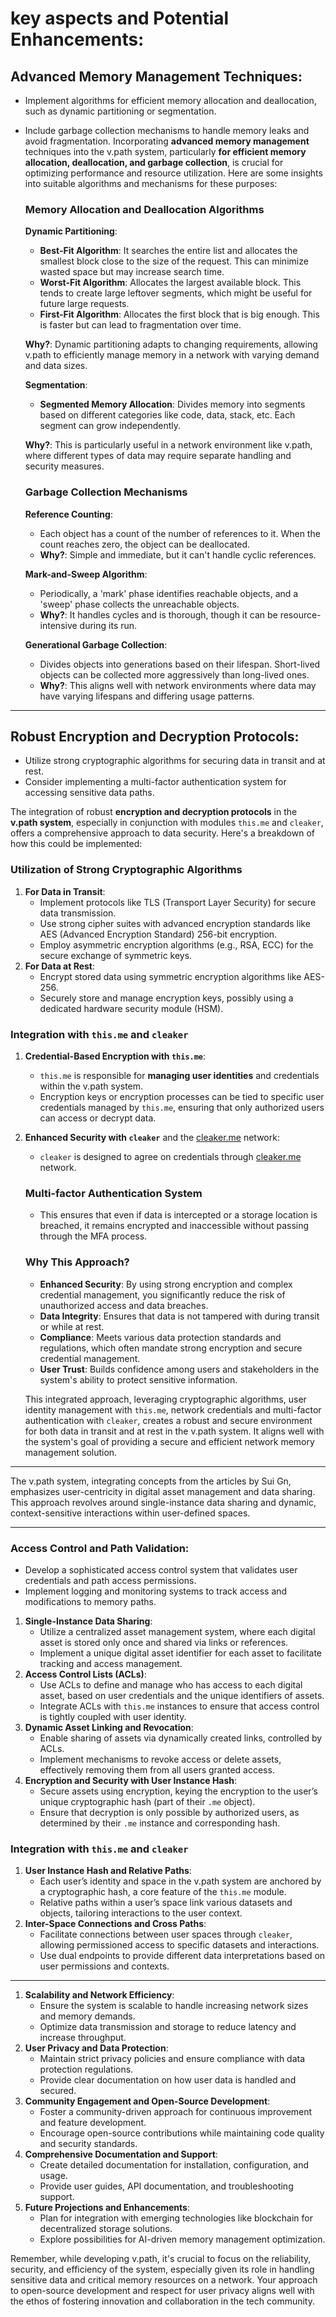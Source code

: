 # key aspects and Potential Enhancements:
## **Advanced Memory Management Techniques**:
- Implement algorithms for efficient memory allocation and deallocation, such as dynamic partitioning or segmentation.
- Include garbage collection mechanisms to handle memory leaks and avoid fragmentation.
  Incorporating **advanced memory management** techniques into the v.path system, particularly **for efficient memory allocation, deallocation, and garbage collection**, is crucial for optimizing performance and resource utilization. Here are some insights into suitable algorithms and mechanisms for these purposes:

  ### Memory Allocation and Deallocation Algorithms
  **Dynamic Partitioning**:

  - **Best-Fit Algorithm**: It searches the entire list and allocates the smallest block close to the size of the request. This can minimize wasted space but may increase search time.
  - **Worst-Fit Algorithm**: Allocates the largest available block. This tends to create large leftover segments, which might be useful for future large requests.
  - **First-Fit Algorithm**: Allocates the first block that is big enough. This is faster but can lead to fragmentation over time.

  **Why?**: Dynamic partitioning adapts to changing requirements, allowing v.path to efficiently manage memory in a network with varying demand and data sizes.

  **Segmentation**:

  - **Segmented Memory Allocation**: Divides memory into segments based on different categories like code, data, stack, etc. Each segment can grow independently.

  **Why?**: This is particularly useful in a network environment like v.path, where different types of data may require separate handling and security measures.

  ### Garbage Collection Mechanisms

  **Reference Counting**:

  - Each object has a count of the number of references to it. When the count reaches zero, the object can be deallocated.
  - **Why?**: Simple and immediate, but it can't handle cyclic references.

  **Mark-and-Sweep Algorithm**:

  - Periodically, a 'mark' phase identifies reachable objects, and a 'sweep' phase collects the unreachable objects.
  - **Why?**: It handles cycles and is thorough, though it can be resource-intensive during its run.

  **Generational Garbage Collection**:

  - Divides objects into generations based on their lifespan. Short-lived objects can be collected more aggressively than long-lived ones.
  - **Why?**: This aligns well with network environments where data may have varying lifespans and differing usage patterns.

-----



## **Robust Encryption and Decryption Protocols**:

- Utilize strong cryptographic algorithms for securing data in transit and at rest.
- Consider implementing a multi-factor authentication system for accessing sensitive data paths.

The integration of robust **encryption and decryption protocols** in the **v.path system**, especially in conjunction with modules `this.me` and `cleaker`, offers a comprehensive approach to data security. Here's a breakdown of how this could be implemented:

### Utilization of Strong Cryptographic Algorithms

1. **For Data in Transit**:
   - Implement protocols like TLS (Transport Layer Security) for secure data transmission.
   - Use strong cipher suites with advanced encryption standards like AES (Advanced Encryption Standard) 256-bit encryption.
   - Employ asymmetric encryption algorithms (e.g., RSA, ECC) for the secure exchange of symmetric keys.
2. **For Data at Rest**:
   - Encrypt stored data using symmetric encryption algorithms like AES-256.
   - Securely store and manage encryption keys, possibly using a dedicated hardware security module (HSM).

### Integration with `this.me` and `cleaker`

1. **Credential-Based Encryption with `this.me`**:

   - `this.me` is responsible for **managing user identities** and credentials within the v.path system.
   - Encryption keys or encryption processes can be tied to specific user credentials managed by `this.me`, ensuring that only authorized users can access or decrypt data.

2. **Enhanced Security with `cleaker`** and the [cleaker.me](https://cleaker.me) network:

   - `cleaker` is designed to agree on credentials through [cleaker.me](https://cleaker.me) network.

   ### Multi-factor Authentication System

   - This ensures that even if data is intercepted or a storage location is breached, it remains encrypted and inaccessible without passing through the MFA process.

   ### Why This Approach?

   - **Enhanced Security**: By using strong encryption and complex credential management, you significantly reduce the risk of unauthorized access and data breaches.
   - **Data Integrity**: Ensures that data is not tampered with during transit or while at rest.
   - **Compliance**: Meets various data protection standards and regulations, which often mandate strong encryption and secure credential management.
   - **User Trust**: Builds confidence among users and stakeholders in the system's ability to protect sensitive information.

   This integrated approach, leveraging cryptographic algorithms, user identity management with `this.me`, network credentials and multi-factor authentication with `cleaker`, creates a robust and secure environment for both data in transit and at rest in the v.path system. It aligns well with the system's goal of providing a secure and efficient network memory management solution.



----

The v.path system, integrating concepts from the articles by Sui Gn, emphasizes user-centricity in digital asset management and data sharing. This approach revolves around single-instance data sharing and dynamic, context-sensitive interactions within user-defined spaces.

----



### **Access Control and Path Validation**:

- Develop a sophisticated access control system that validates user credentials and path access permissions.
- Implement logging and monitoring systems to track access and modifications to memory paths.

1. **Single-Instance Data Sharing**:
   - Utilize a centralized asset management system, where each digital asset is stored only once and shared via links or references.
   - Implement a unique digital asset identifier for each asset to facilitate tracking and access management.
2. **Access Control Lists (ACLs)**:
   - Use ACLs to define and manage who has access to each digital asset, based on user credentials and the unique identifiers of assets.
   - Integrate ACLs with `this.me` instances to ensure that access control is tightly coupled with user identity.
3. **Dynamic Asset Linking and Revocation**:
   - Enable sharing of assets via dynamically created links, controlled by ACLs.
   - Implement mechanisms to revoke access or delete assets, effectively removing them from all users granted access.
4. **Encryption and Security with User Instance Hash**:
   - Secure assets using encryption, keying the encryption to the user’s unique cryptographic hash (part of their `.me` object).
   - Ensure that decryption is only possible by authorized users, as determined by their `.me` instance and corresponding hash.

### Integration with `this.me` and `cleaker`

1. **User Instance Hash and Relative Paths**:
   - Each user’s identity and space in the v.path system are anchored by a cryptographic hash, a core feature of the `this.me` module.
   - Relative paths within a user’s space link various datasets and objects, tailoring interactions to the user context.
2. **Inter-Space Connections and Cross Paths**:
   - Facilitate connections between user spaces through `cleaker`, allowing permissioned access to specific datasets and interactions.
   - Use dual endpoints to provide different data interpretations based on user permissions and contexts.

-----



1. **Scalability and Network Efficiency**:
   - Ensure the system is scalable to handle increasing network sizes and memory demands.
   - Optimize data transmission and storage to reduce latency and increase throughput.
2. **User Privacy and Data Protection**:
   - Maintain strict privacy policies and ensure compliance with data protection regulations.
   - Provide clear documentation on how user data is handled and secured.
3. **Community Engagement and Open-Source Development**:
   - Foster a community-driven approach for continuous improvement and feature development.
   - Encourage open-source contributions while maintaining code quality and security standards.
4. **Comprehensive Documentation and Support**:
   - Create detailed documentation for installation, configuration, and usage.
   - Provide user guides, API documentation, and troubleshooting support.
5. **Future Projections and Enhancements**:
   - Plan for integration with emerging technologies like blockchain for decentralized storage solutions.
   - Explore possibilities for AI-driven memory management optimization.

Remember, while developing v.path, it's crucial to focus on the reliability, security, and efficiency of the system, especially given its role in handling sensitive data and critical memory resources on a network. Your approach to open-source development and respect for user privacy aligns well with the ethos of fostering innovation and collaboration in the tech community.